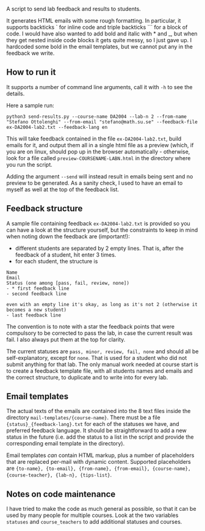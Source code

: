 A script to send lab feedback and results to students.

It generates HTML emails with some rough formatting. In particular, it supports backticks \` for inline code and triple backticks \`\`\` for a block of code. I would have also wanted to add bold and italic with \* and \_, but when they get nested inside code blocks it gets quite messy, so I just gave up. I hardcoded some bold in the email templates, but we cannot put any in the feedback we write.

## How to run it
It supports a number of command line arguments, call it with `-h` to see the details.

Here a sample run:

`python3 send-results.py --course-name DA2004 --lab-n 2 --from-name "Stefano Ottolenghi" --from-email "stefano@math.su.se" --feedback-file ex-DA2004-lab2.txt --feedback-lang en`

This will take feedback contained in the file `ex-DA2004-lab2.txt`, build emails for it, and output them all in a single html file as a preview (which, if you are on linux, should pop up in the browser automatically - otherwise, look for a file called `preview-COURSENAME-LABN.html` in the directory where you run the script.

Adding the argument `--send` will instead result in emails being sent and no preview to be generated. As a sanity check, I used to have an email to myself as well at the top of the feedback list.

## Feedback structure
A sample file containing feedback `ex-DA2004-lab2.txt` is provided so you can have a look at the structure yourself, but the constraints to keep in mind when noting down the feedback are (important!):

- different students are separated by 2 empty lines. That is, after the feedback of a student, hit enter 3 times.
- for each student, the structure is

```
Name
Email
Status (one among [pass, fail, review, none])
- * first feedback line
- second feedback line

even with an empty line it's okay, as long as it's not 2 (otherwise it becomes a new student)
- last feedback line
```

The convention is to note with a star the feedback points that were compulsory to be corrected to pass the lab, in case the current result was fail. I also always put them at the top for clarity.

The current statuses are `pass, minor, review, fail, none` and should all be self-explanatory, except for `none`. That is used for a student who did not submit anything for that lab. The only manual work needed at course start is to create a feedback template file, with all students names and emails and the correct structure, to duplicate and to write into for every lab.

## Email templates
The actual texts of the emails are contained into the 8 text files inside the directory `mail-templates/{course-name}`. There must be a file `{status}_{feedback-lang}.txt` for each of the statuses we have, and preferred feedback language. It should be straightforward to add a new status in the future (i.e. add the status to a list in the script and provide the corresponding email template in the directory).

Email templates _can_ contain HTML markup, plus a number of placeholders that are replaced per-mail with dynamic content. Supported placeholders are `{to-name}, {to-email}, {from-name}, {from-email}, {course-name}, {course-teacher}, {lab-n}, {tips-list}`.

## Notes on code maintenance
I have tried to make the code as much general as possible, so that it can be used by many people for multiple courses. Look at the two variables `statuses` and `course_teachers` to add additional statuses and courses.
